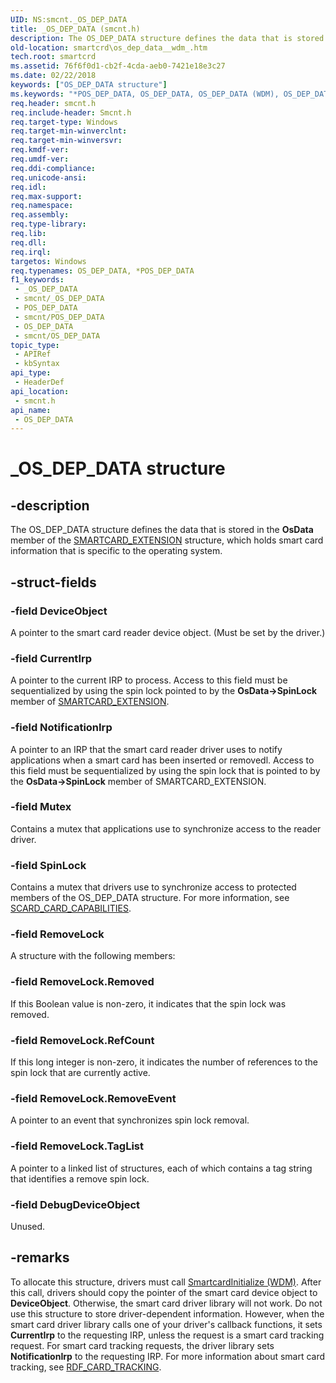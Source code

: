 ```yaml
---
UID: NS:smcnt._OS_DEP_DATA
title: _OS_DEP_DATA (smcnt.h)
description: The OS_DEP_DATA structure defines the data that is stored in the OsData member of the SMARTCARD_EXTENSION structure, which holds smart card information that is specific to the operating system.
old-location: smartcrd\os_dep_data__wdm_.htm
tech.root: smartcrd
ms.assetid: 76f6f0d1-cb2f-4cda-aeb0-7421e18e3c27
ms.date: 02/22/2018
keywords: ["OS_DEP_DATA structure"]
ms.keywords: "*POS_DEP_DATA, OS_DEP_DATA, OS_DEP_DATA (WDM), OS_DEP_DATA (WDM) structure [Smart Card Reader Devices], OS_DEP_DATA structure [Smart Card Reader Devices], POS_DEP_DATA, POS_DEP_DATA structure pointer [Smart Card Reader Devices], _OS_DEP_DATA, scstruct_f7288ef8-a011-44c0-ab86-db7cc6d1a985.xml, smartcrd.os_dep_data__wdm_, smcnt/OS_DEP_DATA, smcnt/POS_DEP_DATA"
req.header: smcnt.h
req.include-header: Smcnt.h
req.target-type: Windows
req.target-min-winverclnt: 
req.target-min-winversvr: 
req.kmdf-ver: 
req.umdf-ver: 
req.ddi-compliance: 
req.unicode-ansi: 
req.idl: 
req.max-support: 
req.namespace: 
req.assembly: 
req.type-library: 
req.lib: 
req.dll: 
req.irql: 
targetos: Windows
req.typenames: OS_DEP_DATA, *POS_DEP_DATA
f1_keywords:
 - _OS_DEP_DATA
 - smcnt/_OS_DEP_DATA
 - POS_DEP_DATA
 - smcnt/POS_DEP_DATA
 - OS_DEP_DATA
 - smcnt/OS_DEP_DATA
topic_type:
 - APIRef
 - kbSyntax
api_type:
 - HeaderDef
api_location:
 - smcnt.h
api_name:
 - OS_DEP_DATA
---
```


# _OS_DEP_DATA structure


## -description

The OS_DEP_DATA structure defines the data that is stored in the <b>OsData</b> member of the <a href="https://docs.microsoft.com/windows-hardware/drivers/ddi/smclib/ns-smclib-_smartcard_extension">SMARTCARD_EXTENSION</a> structure, which holds smart card information that is specific to the operating system.

## -struct-fields

### -field DeviceObject

A pointer to the smart card reader device object. (Must be set by the driver.)

### -field CurrentIrp

A pointer to the current IRP to process. Access to this field must be sequentialized by using the spin lock pointed to by the <b>OsData->SpinLock</b> member of <a href="https://docs.microsoft.com/windows-hardware/drivers/ddi/smclib/ns-smclib-_smartcard_extension">SMARTCARD_EXTENSION</a>.

### -field NotificationIrp

A pointer to an IRP that the smart card reader driver uses to notify applications when a smart card has been inserted or removedl. Access to this field must be sequentialized by using the spin lock that is pointed to by the <b>OsData->SpinLock</b> member of SMARTCARD_EXTENSION.

### -field Mutex

Contains a mutex that applications use to synchronize access to the reader driver.

### -field SpinLock

Contains a mutex that drivers use to synchronize access to protected members of the OS_DEP_DATA structure. For more information, see <a href="https://docs.microsoft.com/windows-hardware/drivers/ddi/smclib/ns-smclib-_scard_card_capabilities">SCARD_CARD_CAPABILITIES</a>.

### -field RemoveLock

A structure with the following members:

### -field RemoveLock.Removed

If this Boolean value is non-zero, it indicates that the spin lock was removed.

### -field RemoveLock.RefCount

If this long integer is non-zero, it indicates the number of references to the spin lock that are currently active.

### -field RemoveLock.RemoveEvent

A pointer to an event that synchronizes spin lock removal.

### -field RemoveLock.TagList

A pointer to a linked list of structures, each of which contains a tag string that identifies a remove spin lock.

### -field DebugDeviceObject

Unused.

## -remarks

To allocate this structure, drivers must call <a href="https://docs.microsoft.com/previous-versions/ff548944(v=vs.85)">SmartcardInitialize (WDM)</a>. After this call, drivers should copy the pointer of the smart card device object to <b>DeviceObject</b>. Otherwise, the smart card driver library will not work. Do not use this structure to store driver-dependent information. However, when the smart card driver library calls one of your driver's callback functions, it sets <b>CurrentIrp</b> to the requesting IRP, unless the request is a smart card tracking request. For smart card tracking requests, the driver library sets <b>NotificationIrp</b> to the requesting IRP. For more information about smart card tracking, see <a href="https://docs.microsoft.com/previous-versions/windows/hardware/drivers/ff548920(v=vs.85)">RDF_CARD_TRACKING</a>.

